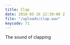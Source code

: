 ```yaml
---
title: Clap
date: 2018-05-16 22:39:00 Z
file: "/uploads/clap.wav"
keycode: 71
---
```


The sound of clapping 